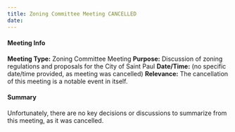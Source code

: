 ```yaml
---
title: Zoning Committee Meeting CANCELLED
date: 
---
```

#### Meeting Info
**Meeting Type:** Zoning Committee Meeting
**Purpose:** Discussion of zoning regulations and proposals for the City of Saint Paul
**Date/Time:** (no specific date/time provided, as meeting was cancelled)
**Relevance:** The cancellation of this meeting is a notable event in itself.

#### Summary
Unfortunately, there are no key decisions or discussions to summarize from this meeting, as it was cancelled.

